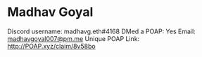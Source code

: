 # Madhav Goyal

Discord username: madhavg.eth#4168
DMed a POAP: Yes
Email: madhavgoyal007@pm.me
Unique POAP Link: 
http://POAP.xyz/claim/8v58bo